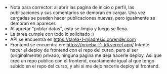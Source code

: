 - Nota para corrector: al abrir las pagina de inicio o perfil, las publicaciones y sus comentarios se demoran en cargar. Una vez cargadas se pueden hacer publicaciones nuevas, pero igualmente se demoran en aparecer.
- Al apretar "poblar datos", esta se limpia y luego se llena.
- La tarea cumple con todo lo solicitado :)
- API se encuentra en https://tarea-1-mjadresic.onrender.com
- Frontend se encuentra en: https://prueba-t1-tdi.vercel.app/ Intente hacer el deploy de frontend con el repo del curso, pero al ser (originalmente) privado, ninguna pagina me deja hacerle deploy. Asi que cree un repo publico con el frontend, exactamente igual al que tengo subido en el repo del curso, y ahi si me dejo hacerle deploy al frontend.